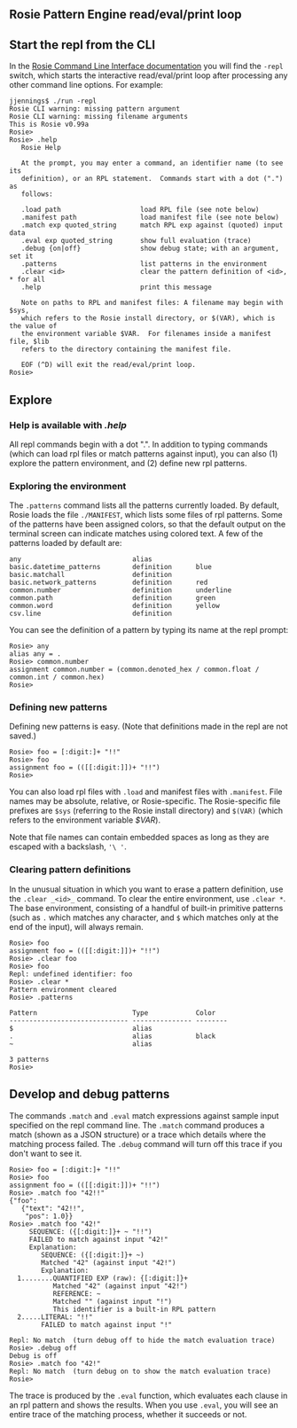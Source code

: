 ## Rosie Pattern Engine read/eval/print loop

## Start the repl from the CLI

In the [Rosie Command Line Interface documentation](cli.md) you will find the
`-repl` switch, which starts the interactive read/eval/print loop after
processing any other command line options.  For example:

```
jjennings$ ./run -repl
Rosie CLI warning: missing pattern argument
Rosie CLI warning: missing filename arguments
This is Rosie v0.99a
Rosie> 
Rosie> .help
   Rosie Help

   At the prompt, you may enter a command, an identifier name (to see its
   definition), or an RPL statement.  Commands start with a dot (".") as
   follows:

   .load path                    load RPL file (see note below)
   .manifest path                load manifest file (see note below)
   .match exp quoted_string      match RPL exp against (quoted) input data
   .eval exp quoted_string       show full evaluation (trace)
   .debug {on|off}               show debug state; with an argument, set it
   .patterns                     list patterns in the environment
   .clear <id>                   clear the pattern definition of <id>, * for all
   .help                         print this message

   Note on paths to RPL and manifest files: A filename may begin with $sys,
   which refers to the Rosie install directory, or $(VAR), which is the value of
   the environment variable $VAR.  For filenames inside a manifest file, $lib
   refers to the directory containing the manifest file.

   EOF (^D) will exit the read/eval/print loop.
Rosie> 
```

## Explore

### Help is available with _.help_

All repl commands begin with a dot ".".  In addition to typing commands (which
can load rpl files or match patterns against input), you can also (1) explore
the pattern environment, and (2) define new rpl patterns.

### Exploring the environment

The `.patterns` command lists all the patterns currently loaded.  By default,
Rosie loads the file `./MANIFEST`, which lists some files of rpl patterns.  Some
of the patterns have been assigned colors, so that the default output on the
terminal screen can indicate matches using colored text.  A few of the patterns
loaded by default are:

``` 
any                            alias                   
basic.datetime_patterns        definition      blue    
basic.matchall                 definition              
basic.network_patterns         definition      red     
common.number                  definition      underline
common.path                    definition      green   
common.word                    definition      yellow  
csv.line                       definition              
```

You can see the definition of a pattern by typing its name at the repl prompt:

``` 
Rosie> any
alias any = .
Rosie> common.number
assignment common.number = (common.denoted_hex / common.float / common.int / common.hex)
Rosie> 
``` 

### Defining new patterns

Defining new patterns is easy.  (Note that definitions made in the repl are not
saved.)

``` 
Rosie> foo = [:digit:]+ "!!"
Rosie> foo
assignment foo = (([[:digit:]])+ "!!")
Rosie> 
```

You can also load rpl files with `.load` and manifest files with `.manifest`.
File names may be absolute, relative, or Rosie-specific.  The Rosie-specific
file prefixes are `$sys` (referring to the Rosie install directory) and `$(VAR)`
(which refers to the environment variable _$VAR_).

Note that file names can contain embedded spaces as long as they are escaped
with a backslash, `'\ '`.

### Clearing pattern definitions

In the unusual situation in which you want to erase a pattern definition, use
the `.clear _<id>_` command.  To clear the entire environment, use `.clear *`.
The base environment, consisting of a handful of built-in primitive patterns
(such as `.` which matches any character, and `$` which matches only at the end
of the input), will always remain.


``` 
Rosie> foo
assignment foo = (([[:digit:]])+ "!!")
Rosie> .clear foo
Rosie> foo
Repl: undefined identifier: foo
Rosie> .clear *
Pattern environment cleared
Rosie> .patterns

Pattern                        Type            Color 
------------------------------ --------------- --------
$                              alias 
.                              alias           black 
~                              alias 

3 patterns
Rosie>
``` 

## Develop and debug patterns

The commands `.match` and `.eval` match expressions against sample input
specified on the repl command line.  The `.match` command produces a match
(shown as a JSON structure) or a trace which details where the matching process
failed.  The `.debug` command will turn off this trace if you don't want to see
it.

``` 
Rosie> foo = [:digit:]+ "!!"
Rosie> foo
assignment foo = (([[:digit:]])+ "!!")
Rosie> .match foo "42!!"
{"foo": 
   {"text": "42!!", 
    "pos": 1.0}}
Rosie> .match foo "42!"
     SEQUENCE: ({[:digit:]}+ ~ "!!")
     FAILED to match against input "42!"
     Explanation:
        SEQUENCE: ({[:digit:]}+ ~)
        Matched "42" (against input "42!")
        Explanation:
  1........QUANTIFIED EXP (raw): {[:digit:]}+
           Matched "42" (against input "42!")
           REFERENCE: ~
           Matched "" (against input "!")
           This identifier is a built-in RPL pattern
  2.....LITERAL: "!!"
        FAILED to match against input "!"

Repl: No match  (turn debug off to hide the match evaluation trace)
Rosie> .debug off
Debug is off
Rosie> .match foo "42!"
Repl: No match  (turn debug on to show the match evaluation trace)
Rosie>
``` 

The trace is produced by the `.eval` function, which evaluates each clause in an
rpl pattern and shows the results.  When you use `.eval`, you will see an entire
trace of the matching process, whether it succeeds or not.




